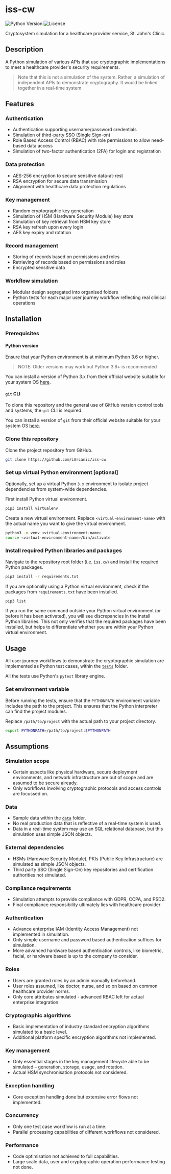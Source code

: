 # iss-cw

![Python Version](https://img.shields.io/badge/Python-3.x-blue.svg)
![License](https://img.shields.io/badge/License-MIT-green.svg)

Cryptosystem simulation for a healthcare provider service, St. John's Clinic.

## Description

A Python simulation of various APIs that use cryptographic implementations to meet a healthcare provider's security requirements.

> Note that this is not a simulation of the system. Rather, a simulation of independent APIs to demonstrate cryptography. It would be linked together in a real-time system.

## Features

### Authentication

- Authentication supporting username/password credentials
- Simulation of third-party SSO (Single Sign-on)
- Role Based Access Control (RBAC) with role permissions to allow need-based data access
- Simulation of two-factor authentication (2FA) for login and registration

### Data protection

- AES-256 encryption to secure sensitive data-at-rest
- RSA encryption for secure data transmission
- Alignment with healthcare data protection regulations

### Key management

- Random cryptographic key generation 
- Simulation of HSM (Hardware Security Module) key store
- Simulation of key retrieval from HSM key store
- RSA key refresh upon every login
- AES key expiry and rotation

### Record management

- Storing of records based on permissions and roles
- Retrieving of records based on permissions and roles
- Encrypted sensitive data

### Workflow simulation

- Modular design segregated into organised folders
- Python tests for each major user journey workflow reflecting real clinical operations

## Installation

### Prerequisites

#### Python version

Ensure that your Python environment is at minimum Python 3.6 or higher.

> NOTE: Older versions may work but Python 3.6+ is recommended

You can install a version of Python 3.x from their official website suitable for your system OS [here](https://www.python.org/downloads/).

#### `git` CLI

To clone this repository and the general use of GitHub version control tools and systems, the `git` CLI is required.

You can install a version of `git` from their official website suitable for your system OS [here](https://git-scm.com/downloads).

### Clone this repository

Clone the project repository from GitHub.

```bash
git clone https://github.com/iArcanic/iss-cw
```

### Set up virtual Python environment [optional]

Optionally, set up a virtual Python `3.x` environment to isolate project dependencies from system-wide dependencies.

First install Python virtual environment.

```bash
pip3 install virtualenv
```

Create a new virtual environment. Replace `<virtual-environment-name>` with the actual name you want to give the virtual environment.

```bash
python3 -m venv <virtual-environment-name>
source <virtual-environment-name>/bin/activate
```

### Install required Python libraries and packages

Navigate to the repository root folder (i.e. `iss.cw`) and install the required Python packages.

```bash
pip3 install -r requirements.txt
```

If you are optionally using a Python virtual environment, check if the packages from `requirements.txt` have been installed.

```bash
pip3 list
```

If you run the same command outside your Python virtual environment (or before it has been activated), you will see discrepancies in the install Python libraries. This not only verifies that the required packages have been installed, but helps to differentiate whether you are within your Python virtual environment.  

## Usage

All user journey workflows to demonstrate the cryptographic simulation are implemented as Python test cases, within the [`tests`](https://github.com/iArcanic/iss-cw/tree/main/tests) folder.

All the tests use Python's `pytest` library engine.

### Set environment variable

Before running the tests, ensure that the `PYTHONPATH` environment variable includes the path to the project. This ensures that the Python interpreter can find the project modules.

Replace `/path/to/project` with the actual path to your project directory.

```bash
export PYTHONPATH=/path/to/project:$PYTHONPATH
```

## Assumptions

### Simulation scope

- Certain aspects like physical hardware, secure deployment environments, and network infrastructure are out of scope and are assumed to be secure already.
- Only workflows involving cryptographic protocols and access controls are focussed on.

### Data

- Sample data within the [`data`](https://github.com/iArcanic/iss-cw/tree/main/data) folder.
- No real production data that is reflective of a real-time system is used.
- Data in a real-time system may use an SQL relational database, but this simulation uses simple JSON objects.

### External dependencies

- HSMs (Hardware Security Module), PKIs (Public Key Infrastructure) are simulated as simple JSON objects.
- Third party SSO (Single Sign-On) key repositories and certification authorities not simulated.

### Compliance requirements

- Simulation attempts to provide compliance with GDPR, CCPA, and PSD2.
- Final compliance responsibility ultimately lies with healthcare provider

### Authentication

- Advance enterprise IAM (Identity Access Management) not implemented in simulation.
- Only simple username and password based authentication suffices for simulation.
- More advanced hardware based authentication controls, like biometric, facial, or hardware based is up to the company to consider.

### Roles

- Users are granted roles by an admin manually beforehand.
- User roles assumed, like doctor, nurse, and so on based on common healthcare provider norms.
- Only core attributes simulated - advanced RBAC left for actual enterprise integration.

### Cryptographic algorithms

- Basic implementation of industry standard encryption algorithms simulated to a basic level.
- Additional platform specific encryption algorithms not implemented.

### Key management

- Only essential stages in the key management lifecycle able to be simulated – generation, storage, usage, and rotation.
- Actual HSM synchronisation protocols not considered.

### Exception handling

- Core exception handling done but extensive error flows not implemented.

### Concurrency

- Only one test case workflow is run at a time.
- Parallel processing capabilities of different workflows not considered.

### Performance

- Code optimisation not achieved to full capabilities.
- Large scale data, user and cryptographic operation performance testing not done.
